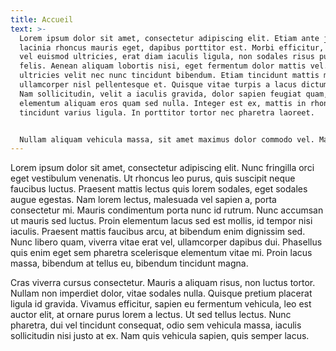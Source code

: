 ```yaml
---
title: Accueil
text: >-
  Lorem ipsum dolor sit amet, consectetur adipiscing elit. Etiam ante justo,
  lacinia rhoncus mauris eget, dapibus porttitor est. Morbi efficitur, lectus
  vel euismod ultricies, erat diam iaculis ligula, non sodales risus purus sed
  felis. Aenean aliquam lobortis nisi, eget fermentum dolor mattis vel. In
  ultricies velit nec nunc tincidunt bibendum. Etiam tincidunt mattis mauris, et
  ullamcorper nisl pellentesque et. Quisque vitae turpis a lacus dictum aliquam.
  Nam sollicitudin, velit a iaculis gravida, dolor sapien feugiat quam,
  elementum aliquam eros quam sed nulla. Integer est ex, mattis in rhoncus a,
  tincidunt varius ligula. In porttitor tortor nec pharetra laoreet.


  Nullam aliquam vehicula massa, sit amet maximus dolor commodo vel. Maecenas pharetra quis orci a dapibus. Integer vestibulum consectetur cursus. Vivamus augue justo, lobortis quis ultricies vel, blandit et diam. Class aptent taciti sociosqu ad litora torquent per conubia nostra, per inceptos himenaeos. Cras non vestibulum metus. Mauris finibus elit vel fringilla placerat. Suspendisse condimentum gravida leo, eu faucibus arcu rhoncus at. Mauris hendrerit dictum pharetra.
---
```

Lorem ipsum dolor sit amet, consectetur adipiscing elit. Nunc fringilla orci eget vestibulum venenatis. Ut rhoncus leo purus, quis suscipit neque faucibus luctus. Praesent mattis lectus quis lorem sodales, eget sodales augue egestas. Nam lorem lectus, malesuada vel sapien a, porta consectetur mi. Mauris condimentum porta nunc id rutrum. Nunc accumsan ut mauris sed luctus. Proin elementum lacus sed est mollis, id tempor nisi iaculis. Praesent mattis faucibus arcu, at bibendum enim dignissim sed. Nunc libero quam, viverra vitae erat vel, ullamcorper dapibus dui. Phasellus quis enim eget sem pharetra scelerisque elementum vitae mi. Proin lacus massa, bibendum at tellus eu, bibendum tincidunt magna.

Cras viverra cursus consectetur. Mauris a aliquam risus, non luctus tortor. Nullam non imperdiet dolor, vitae sodales nulla. Quisque pretium placerat ligula id gravida. Vivamus efficitur, sapien eu fermentum vehicula, leo est auctor elit, at ornare purus lorem a lectus. Ut sed tellus lectus. Nunc pharetra, dui vel tincidunt consequat, odio sem vehicula massa, iaculis sollicitudin nisi justo at ex. Nam quis vehicula sapien, quis semper lacus.